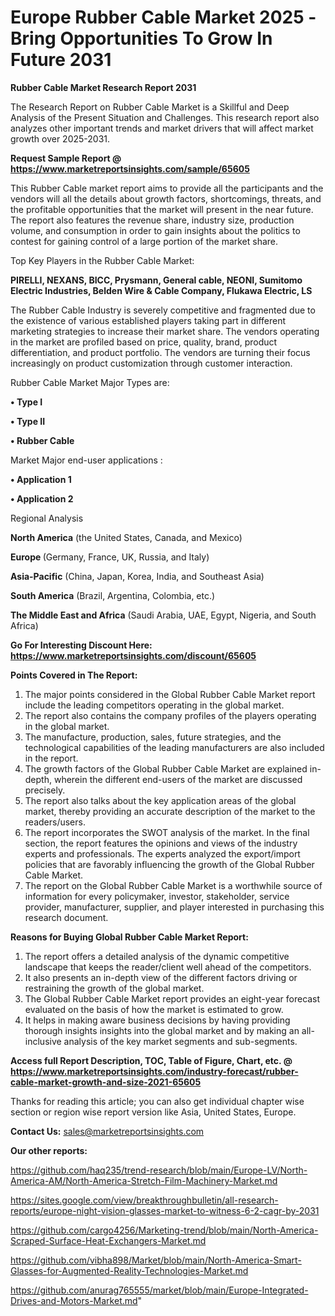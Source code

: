 # Europe Rubber Cable Market 2025 -Bring Opportunities To Grow In Future 2031

<strong>Rubber Cable Market Research Report 2031</strong>

The Research Report on Rubber Cable Market is a Skillful and Deep Analysis of the Present Situation and Challenges. This research report also analyzes other important trends and market drivers that will affect market growth over 2025-2031.

<strong>Request Sample Report @ <a href=https://www.marketreportsinsights.com/sample/65605>https://www.marketreportsinsights.com/sample/65605</a></strong>

This Rubber Cable market report aims to provide all the participants and the vendors will all the details about growth factors, shortcomings, threats, and the profitable opportunities that the market will present in the near future. The report also features the revenue share, industry size, production volume, and consumption in order to gain insights about the politics to contest for gaining control of a large portion of the market share.

Top Key Players in the Rubber Cable Market:

<strong>PIRELLI, NEXANS, BICC, Prysmann, General cable, NEONI, Sumitomo Electric Industries, Belden Wire & Cable Company, Flukawa Electric, LS</strong>

The Rubber Cable Industry is severely competitive and fragmented due to the existence of various established players taking part in different marketing strategies to increase their market share. The vendors operating in the market are profiled based on price, quality, brand, product differentiation, and product portfolio. The vendors are turning their focus increasingly on product customization through customer interaction.

Rubber Cable Market Major Types are:

<strong>• Type I

• Type II

• Rubber Cable</strong>

Market Major end-user applications :

<strong>• Application 1

• Application 2</strong>

Regional Analysis

</u><strong><b>North America</b></strong> (the United States, Canada, and Mexico)

<strong><b>Europe </b></strong>(Germany, France, UK, Russia, and Italy)

<strong><b>Asia-Pacific</b></strong> (China, Japan, Korea, India, and Southeast Asia)

<strong><b>South America</b></strong> (Brazil, Argentina, Colombia, etc.)

<strong><b>The Middle East and Africa</b></strong> (Saudi Arabia, UAE, Egypt, Nigeria, and South Africa)

<strong>Go For Interesting Discount Here: <a href=https://www.marketreportsinsights.com/discount/65605>https://www.marketreportsinsights.com/discount/65605</a></strong>

<strong>Points Covered in The Report:</strong>
<ol>
  <li>The major points considered in the Global Rubber Cable Market report include the leading competitors operating in the global market.</li>
  <li>The report also contains the company profiles of the players operating in the global market.</li>
  <li>The manufacture, production, sales, future strategies, and the technological capabilities of the leading manufacturers are also included in the report.</li>
  <li>The growth factors of the Global Rubber Cable Market are explained in-depth, wherein the different end-users of the market are discussed precisely.</li>
  <li>The report also talks about the key application areas of the global market, thereby providing an accurate description of the market to the readers/users.</li>
  <li>The report incorporates the SWOT analysis of the market. In the final section, the report features the opinions and views of the industry experts and professionals. The experts analyzed the export/import policies that are favorably influencing the growth of the Global Rubber Cable Market.</li>
  <li>The report on the Global Rubber Cable Market is a worthwhile source of information for every policymaker, investor, stakeholder, service provider, manufacturer, supplier, and player interested in purchasing this research document.</li>
</ol>
<strong>Reasons for Buying Global Rubber Cable Market Report:</strong>

<ol>
  <li>The report offers a detailed analysis of the dynamic competitive landscape that keeps the reader/client well ahead of the competitors.</li>
  <li>It also presents an in-depth view of the different factors driving or restraining the growth of the global market.</li>
  <li>The Global Rubber Cable Market report provides an eight-year forecast evaluated on the basis of how the market is estimated to grow.</li>
  <li>It helps in making aware business decisions by having providing thorough insights insights into the global market and by making an all-inclusive analysis of the key market segments and sub-segments.</li>
</ol>
<strong>Access full Report Description, TOC, Table of Figure, Chart, etc. @ <a href=https://www.marketreportsinsights.com/industry-forecast/rubber-cable-market-growth-and-size-2021-65605>https://www.marketreportsinsights.com/industry-forecast/rubber-cable-market-growth-and-size-2021-65605</a></strong>


Thanks for reading this article; you can also get individual chapter wise section or region wise report version like Asia, United States, Europe.

<strong>Contact Us:</strong>
sales@marketreportsinsights.com

<strong>Our other reports:</strong>

<a href=https://github.com/haq235/trend-research/blob/main/Europe-LV/North-America-AM/North-America-Stretch-Film-Machinery-Market.md>https://github.com/haq235/trend-research/blob/main/Europe-LV/North-America-AM/North-America-Stretch-Film-Machinery-Market.md</a>

<a href=https://sites.google.com/view/breakthroughbulletin/all-research-reports/europe-night-vision-glasses-market-to-witness-6-2-cagr-by-2031>https://sites.google.com/view/breakthroughbulletin/all-research-reports/europe-night-vision-glasses-market-to-witness-6-2-cagr-by-2031</a>

<a href=https://github.com/cargo4256/Marketing-trend/blob/main/North-America-Scraped-Surface-Heat-Exchangers-Market.md>https://github.com/cargo4256/Marketing-trend/blob/main/North-America-Scraped-Surface-Heat-Exchangers-Market.md</a>

<a href=https://github.com/vibha898/Market/blob/main/North-America-Smart-Glasses-for-Augmented-Reality-Technologies-Market.md>https://github.com/vibha898/Market/blob/main/North-America-Smart-Glasses-for-Augmented-Reality-Technologies-Market.md</a>

<a href=https://github.com/anurag765555/market/blob/main/Europe-Integrated-Drives-and-Motors-Market.md>https://github.com/anurag765555/market/blob/main/Europe-Integrated-Drives-and-Motors-Market.md</a>"
